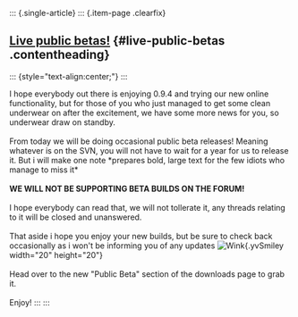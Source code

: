 ::: {.single-article}
::: {.item-page .clearfix}
## [Live public betas!](/134-live-public-betas.html) {#live-public-betas .contentheading}

::: {style="text-align:center;"}
:::

I hope everybody out there is enjoying 0.9.4 and trying our new online
functionality, but for those of you who just managed to get some clean
underwear on after the excitement, we have some more news for you, so
underwear draw on standby.\
\
From today we will be doing occasional public beta releases! Meaning
whatever is on the SVN, you will not have to wait for a year for us to
release it. But i will make one note \*prepares bold, large text for the
few idiots who manage to miss it\*\
\
**WE WILL NOT BE SUPPORTING BETA BUILDS ON THE FORUM!**\
\
I hope everybody can read that, we will not tollerate it, any threads
relating to it will be closed and unanswered.\
\
That aside i hope you enjoy your new builds, but be sure to check back
occasionally as i won\'t be informing you of any updates
![Wink](https://pcsx2.net/images/stories/frontend/smilies/wink.gif){.yvSmiley
width="20" height="20"}\
\
Head over to the new \"Public Beta\" section of the downloads page to
grab it.\
\
Enjoy!
:::
:::
